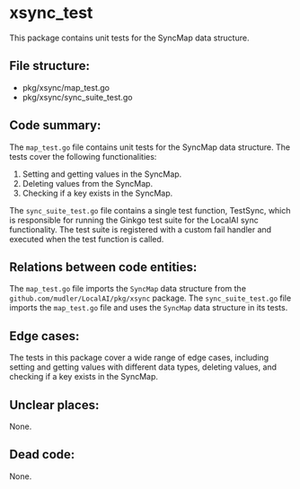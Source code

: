 # xsync_test

This package contains unit tests for the SyncMap data structure.

## File structure:

- pkg/xsync/map_test.go
- pkg/xsync/sync_suite_test.go

## Code summary:

The `map_test.go` file contains unit tests for the SyncMap data structure. The tests cover the following functionalities:
1. Setting and getting values in the SyncMap.
2. Deleting values from the SyncMap.
3. Checking if a key exists in the SyncMap.

The `sync_suite_test.go` file contains a single test function, TestSync, which is responsible for running the Ginkgo test suite for the LocalAI sync functionality. The test suite is registered with a custom fail handler and executed when the test function is called.

## Relations between code entities:

The `map_test.go` file imports the `SyncMap` data structure from the `github.com/mudler/LocalAI/pkg/xsync` package. The `sync_suite_test.go` file imports the `map_test.go` file and uses the `SyncMap` data structure in its tests.

## Edge cases:

The tests in this package cover a wide range of edge cases, including setting and getting values with different data types, deleting values, and checking if a key exists in the SyncMap.

## Unclear places:

None.

## Dead code:

None.

